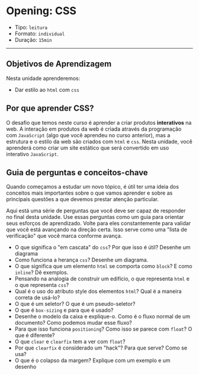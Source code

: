 # Opening: CSS

- Tipo: `leitura`
- Formato: `individual`
- Duração: `15min`

***

## Objetivos de Aprendizagem

Nesta unidade aprenderemos:

- Dar estilo ao `html` com `css`

## Por que aprender CSS?

O desafio que temos neste curso é aprender a criar produtos **interativos** na
web. A interação em produtos da web é criada através da programação com
`JavaScript` (algo que você aprendeu no curso anterior), mas a estrutura e o
estilo da web são criados com `html` e `css`. Nesta unidade, você aprenderá como
criar um site estático que será convertido em uso interativo `JavaScript`.

## Guia de perguntas e conceitos-chave

Quando começamos a estudar um novo tópico, é útil ter uma ideia dos conceitos
mais importantes sobre o que vamos aprender e sobre as principais questões a que
devemos prestar atenção particular.

Aqui está uma série de perguntas que você deve ser capaz de responder no final
desta unidade. Use essas perguntas como um guia para orientar seus esforços de
aprendizado. Volte para eles constantemente para validar que você está avançando
na direção certa. Isso serve como uma "lista de verificação" que você marca
conforme avança.

- O que significa o "em cascata" do `css`? Por que isso é útil? Desenhe um
  diagrama
- Como funciona a herança `css`? Desenhe um diagrama.
- O que significa que um elemento `html` se comporta como `block`? E como
  `inline`? Dê exemplos.
- Pensando na analogia de construir um edifício, o que representa `html` e o que
  representa `css`?
- Qual é o uso do atributo style dos elementos `html`? Qual é a maneira correta
  de usá-lo?
- O que é um seletor? O que é um pseudo-seletor?
- O que é `box-sizing` e para que é usado?
- Desenhe o modelo da caixa e explique-o. Como é o fluxo normal de um documento?
  Como podemos mudar esse fluxo?
- Para que isso funciona `positioning`? Como isso se parece com `float`? O que é
  diferente?
- O que `clear` e `clearfix` tem a ver com `float`?
- Por que `clearfix` é considerado um "hack"? Para que serve? Como se usa?
- O que é o colapso da margem? Explique com um exemplo e um desenho

